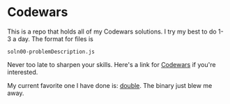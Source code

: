 
# Codewars

This is a repo that holds all of my Codewars solutions. I try my best to do 1-3 a day.
The format for files is 
```
soln00-problemDescription.js
```
Never too late to sharpen your skills. Here's a link for [Codewars](https://www.codewars.com/r/PhMNrA) if you're interested. 

My current favorite one I have done is: [double](./soln08-double.js). The binary just blew me away.
